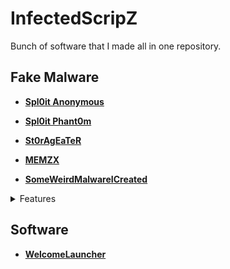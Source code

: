 # InfectedScripZ
Bunch of software that I made all in one repository.

## Fake Malware
* **[Spl0it Anonymous](https://github.com/MrSleekZ/Spl0it-Anonymous)**

* **[Spl0it Phant0m](https://github.com/MrSleekZ/Spl0it-Phant0m)** 

* **[St0rAgEaTeR](https://github.com/MrSleekZ/St0rAgEaTeR)** 

* **[MEMZX](https://github.com/MrSleekZ/MEMEZX)**

* **[SomeWeirdMalwareICreated](https://github.com/MrSleekZ/SomeWeirdMalwareThatICreated)**
<details>
<summary>Features</summary>
 Coming Soon...
  </details>

## Software
* **[WelcomeLauncher](https://github.com/MrSleekZ/WelcomeLauncher)**





